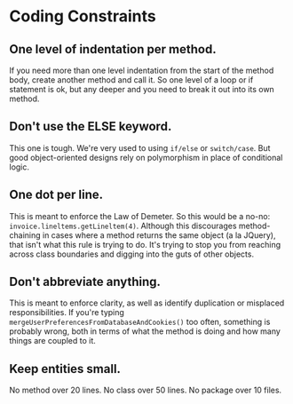 # Coding Constraints #

## One level of indentation per method. ##

If you need more than one level indentation from the start of the method body, create another method and call it. So one level of a loop or if statement is ok, but any deeper and you need to break it out into its own method.

## Don't use the ELSE keyword. ##

This one is tough. We're very used to using `if/else` or `switch/case`. But good object-oriented designs rely on polymorphism in place of conditional logic.

## One dot per line. ##

This is meant to enforce the Law of Demeter. So this would be a no-no: `invoice.lineltems.getLineltem(4)`. Although this discourages method-chaining in cases where a method returns the same object (a la JQuery), that isn't what this rule is trying to do. It's trying to stop you from reaching across class boundaries and digging into the guts of other objects.

## Don't abbreviate anything. ##

This is meant to enforce clarity, as well as identify duplication or misplaced responsibilities. If you're typing `mergeUserPreferencesFromDatabaseAndCookies()` too often, something is probably wrong, both in terms of what the method is doing and how many things are coupled to it.

## Keep entities small. ##

No method over 20 lines. No class over 50 lines. No package over 10 files.
